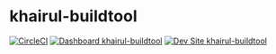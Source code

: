# khairul-buildtool

[![CircleCI](https://circleci.com/gh/khairulanam-pantheon/khairul-buildtool.svg?style=shield)](https://circleci.com/gh/khairulanam-pantheon/khairul-buildtool)
[![Dashboard khairul-buildtool](https://img.shields.io/badge/dashboard-khairul_buildtool-yellow.svg)](https://dashboard.pantheon.io/sites/6e0b385b-b56e-4980-9f11-177d124ab39d#dev/code)
[![Dev Site khairul-buildtool](https://img.shields.io/badge/site-khairul_buildtool-blue.svg)](http://dev-khairul-buildtool.pantheonsite.io/)